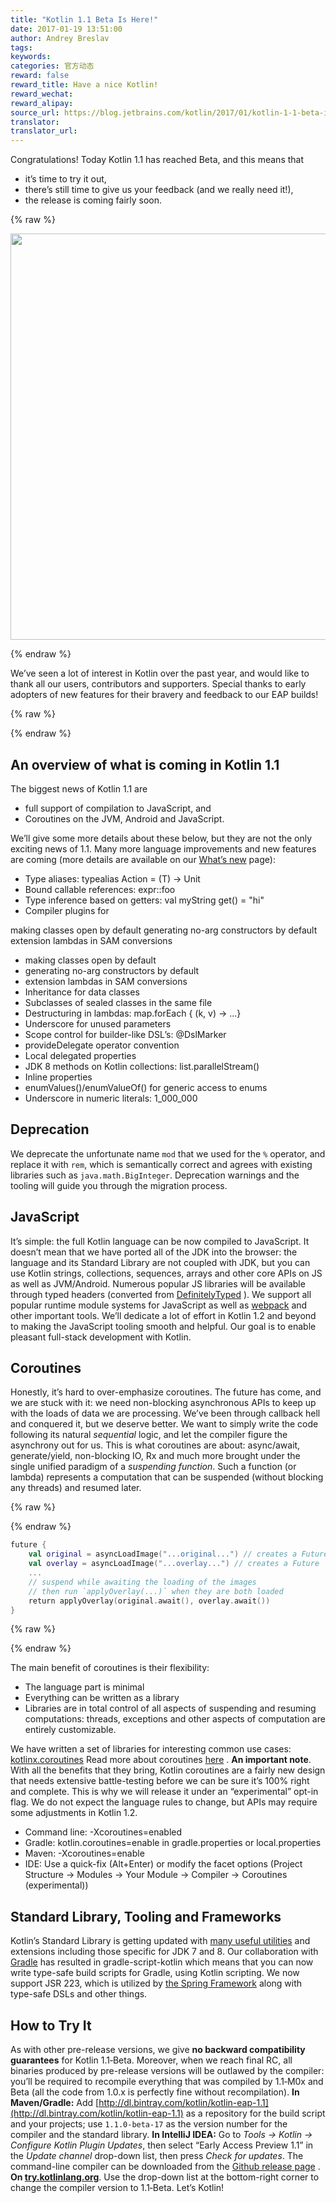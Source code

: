 ```yaml
---
title: "Kotlin 1.1 Beta Is Here!"
date: 2017-01-19 13:51:00
author: Andrey Breslav
tags:
keywords:
categories: 官方动态
reward: false
reward_title: Have a nice Kotlin!
reward_wechat:
reward_alipay:
source_url: https://blog.jetbrains.com/kotlin/2017/01/kotlin-1-1-beta-is-here/
translator:
translator_url:
---
```


Congratulations! Today Kotlin 1.1 has reached Beta, and this means that

* it’s time to try it out,
* there’s still time to give us your feedback (and we really need it!),
* the release is coming fairly soon.


{% raw %}
<p><center><img alt="Kotlin 1.1 Beta" class="alignnone size-full wp-image-4514" height="650" src="https://d3nmt5vlzunoa1.cloudfront.net/kotlin/files/2017/01/1.1-Beta-Banner-2-01.png" width="1300"/></center></p>
{% endraw %}

We’ve seen a lot of interest in Kotlin over the past year, and would like to thank all our users, contributors and supporters. Special thanks to early adopters of new features for their bravery and feedback to our EAP builds!

{% raw %}
<p><span id="more-4484"></span></p>
{% endraw %}

## An overview of what is coming in Kotlin 1.1

The biggest news of Kotlin 1.1 are

* full support of compilation to JavaScript, and
* Coroutines on the JVM, Android and JavaScript.

We’ll give some more details about these below, but they are not the only exciting news of 1.1. Many more language improvements and new features are coming (more details are available on our [What’s new](https://kotlinlang.org/docs/reference/whatsnew11.html) page):

* Type aliases: typealias Action<T> = (T) -> Unit
* Bound callable references: expr::foo
* Type inference based on getters: val myString get() = "hi"
* Compiler plugins for


making classes open by default
generating no-arg constructors by default
extension lambdas in SAM conversions
* making classes open by default
* generating no-arg constructors by default
* extension lambdas in SAM conversions
* Inheritance for data classes
* Subclasses of sealed classes in the same file
* Destructuring in lambdas: map.forEach { (k, v) -> ...}
* Underscore for unused parameters
* Scope control for builder-like DSL’s: @DslMarker
* provideDelegate operator convention
* Local delegated properties
* JDK 8 methods on Kotlin collections: list.parallelStream()
* Inline properties
* enumValues()/enumValueOf() for generic access to enums
* Underscore in numeric literals: 1_000_000

## Deprecation

We deprecate the unfortunate name `mod` that we used for the `%` operator, and replace it with `rem`, which is semantically correct and agrees with existing libraries such as `java.math.BigInteger`. Deprecation warnings and the tooling will guide you through the migration process.
## JavaScript

It’s simple: the full Kotlin language can be now compiled to JavaScript. It doesn’t mean that we have ported all of the JDK into the browser: the language and its Standard Library are not coupled with JDK, but you can use Kotlin strings, collections, sequences, arrays and other core APIs on JS as well as JVM/Android.
Numerous popular JS libraries will be available through typed headers (converted from [DefinitelyTyped](https://github.com/DefinitelyTyped/DefinitelyTyped) ). We support all popular runtime module systems for JavaScript as well as [webpack](https://webpack.github.io/) and other important tools.
We’ll dedicate a lot of effort in Kotlin 1.2 and beyond to making the JavaScript tooling smooth and helpful. Our goal is to enable pleasant full-stack development with Kotlin.
## Coroutines

Honestly, it’s hard to over-emphasize coroutines. The future has come, and we are stuck with it: we need non-blocking asynchronous APIs to keep up with the loads of data we are processing. We’ve been through callback hell and conquered it, but we deserve better. We want to simply write the code following its natural <em>sequential</em> logic, and let the compiler figure the asynchrony out for us. This is what coroutines are about: async/await, generate/yield, non-blocking IO, Rx and much more brought under the single unified paradigm of a <em>suspending function</em>. Such a function (or lambda) represents a computation that can be suspended (without blocking any threads) and resumed later.

{% raw %}
<p></p>
{% endraw %}

```kotlin
future {
    val original = asyncLoadImage("...original...") // creates a Future
    val overlay = asyncLoadImage("...overlay...") // creates a Future
    ...
    // suspend while awaiting the loading of the images
    // then run `applyOverlay(...)` when they are both loaded
    return applyOverlay(original.await(), overlay.await())
}
```

{% raw %}
<p></p>
{% endraw %}

The main benefit of coroutines is their flexibility:

* The language part is minimal
* Everything can be written as a library
* Libraries are in total control of all aspects of suspending and resuming computations: threads, exceptions and other aspects of computation are entirely customizable.

We have written a set of libraries for interesting common use cases: [kotlinx.coroutines](https://github.com/Kotlin/kotlinx.coroutines) Read more about coroutines [here](https://github.com/Kotlin/kotlin-coroutines/blob/master/kotlin-coroutines-informal.md) .
**An important note**. With all the benefits that they bring, Kotlin coroutines are a fairly new design that needs extensive battle-testing before we can be sure it’s 100% right and complete. This is why we will release it under an “experimental” opt-in flag. We do not expect the language rules to change, but APIs may require some adjustments in Kotlin 1.2.

* Command line: -Xcoroutines=enabled
* Gradle: kotlin.coroutines=enable in gradle.properties or local.properties
* Maven: <configuration> <args> <arg>-Xcoroutines=enable</arg> </args> </configuration>
* IDE: Use a quick-fix (Alt+Enter) or modify the facet options (Project Structure -> Modules -> Your Module -> Compiler -> Coroutines (experimental))

## Standard Library, Tooling and Frameworks

Kotlin’s Standard Library is getting updated with [many useful utilities](https://kotlinlang.org/docs/reference/whatsnew11.html#standard-library) and extensions including those specific for JDK 7 and 8.
Our collaboration with [Gradle](https://blog.gradle.org/kotlin-meets-gradle) has resulted in gradle-script-kotlin which means that you can now write type-safe build scripts for Gradle, using Kotlin scripting.
We now support JSR 223, which is utilized by [the Spring Framework](https://spring.io/blog/2017/01/04/introducing-kotlin-support-in-spring-framework-5-0) along with type-safe DSLs and other things.
## How to Try It

As with other pre-release versions, we give **no backward compatibility guarantees** for Kotlin 1.1‑Beta. Moreover, when we reach final RC, all binaries produced by pre-release versions will be outlawed by the compiler: you’ll be required to recompile everything that was compiled by 1.1‑M0x and Beta (all the code from 1.0.x is perfectly fine without recompilation).
**In Maven/Gradle:** Add [http://dl.bintray.com/kotlin/kotlin-eap-1.1](http://dl.bintray.com/kotlin/kotlin-eap-1.1) as a repository for the build script and your projects; use `1.1.0-beta-17` as the version number for the compiler and the standard library.
**In IntelliJ IDEA:** Go to <em>Tools → Kotlin → Configure Kotlin Plugin Updates</em>, then select “Early Access Preview 1.1” in the <em>Update channel</em> drop-down list, then press <em>Check for updates</em>.
The command-line compiler can be downloaded from the [Github release page](https://github.com/JetBrains/kotlin/releases/tag/v1.1-beta) .
**On <a href="http://try.kotlinlang.org/">try.kotlinlang.org</a>**. Use the drop-down list at the bottom-right corner to change the compiler version to 1.1‑Beta.
Let’s Kotlin!
